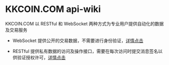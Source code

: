 # KKCOIN.COM api-wiki

KKCOIN.COM 以 RESTful 和 WebSocket 两种方式为专业用户提供自动化的数据及交易服务

- WebSocket 提供公开的交易数据，不需要进行身份验证，[详情点击](https://github.com/KKCoinEx/api-wiki/wiki/WebSocket-API)

- RESTful 提供私有数据的访问及操作接口，需要在每次访问时提交消息签名以供验证授权许可，[详情点击](https://github.com/KKCoinEx/api-wiki/wiki/RESTful--API)
